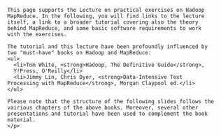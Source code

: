     This page supports the Lecture on practical exercises on Hadoop
    MapReduce. In the following, you will find links to the lecture
    itself, a link to a broader tutorial covering also the theory
    behind MapReduce, and some basic software requirements to work
    with the exercises.

    The tutorial and this lecture have been profoundly influenced by
    two "must-have" books on Hadoop and MapReduce:
    <ul>
      <li>Tom White, <strong>Hadoop, The Definitive Guide</strong>,
      Y!Press, O'Reilly</li>
      <li>Jimmy Lin, Chris Dyer, <strong>Data-Intensive Text
    Processing with MapReduce</strong>, Morgan Claypool ed.</li>
    </ul>

    Please note that the structure of the following slides follows the
    vairious chapters of the above books. Moreover, several other
    presentations and tutorial have been used to complement the book
    material. 
    </p>

